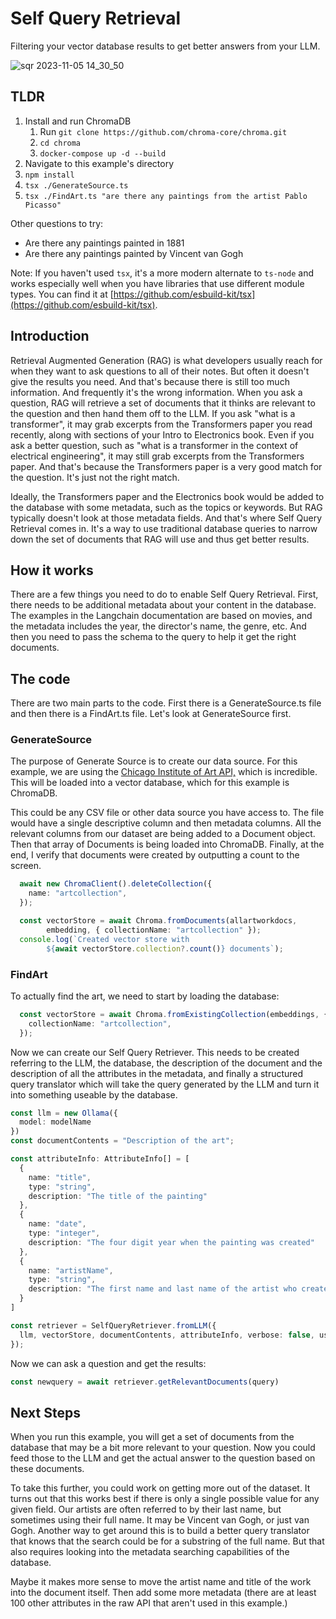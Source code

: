 # Self Query Retrieval

Filtering your vector database results to get better answers from your LLM.

![sqr 2023-11-05 14_30_50](https://github.com/jmorganca/ollama/assets/633681/55afb7f5-ebd8-4c58-86ba-284594fd1ec8)

## TLDR

1. Install and run ChromaDB
   1. Run `git clone https://github.com/chroma-core/chroma.git`
   2. `cd chroma`
   3. `docker-compose up -d --build`
2. Navigate to this example's directory
3. `npm install`
4. `tsx ./GenerateSource.ts`
5. `tsx ./FindArt.ts "are there any paintings from the artist Pablo Picasso"`

Other questions to try:

- Are there any paintings painted in 1881
- Are there any paintings painted by Vincent van Gogh

Note: If you haven't used `tsx`, it's a more modern alternate to `ts-node` and works especially well when you have libraries that use different module types. You can find it at [https://github.com/esbuild-kit/tsx](https://github.com/esbuild-kit/tsx).

## Introduction

Retrieval Augmented Generation (RAG) is what developers usually reach for when they want to ask questions to all of their notes. But often it doesn't give the results you need. And that's because there is still too much information. And frequently it's the wrong information. When you ask a question, RAG will retrieve a set of documents that it thinks are relevant to the question and then hand them off to the LLM. If you ask "what is a transformer", it may grab excerpts from the Transformers paper you read recently, along with sections of your Intro to Electronics book. Even if you ask a better question, such as "what is a transformer in the context of electrical engineering", it may still grab excerpts from the Transformers paper. And that's because the Transformers paper is a very good match for the question. It's just not the right match.

Ideally, the Transformers paper and the Electronics book would be added to the database with some metadata, such as the topics or keywords. But RAG typically doesn't look at those metadata fields. And that's where Self Query Retrieval comes in. It's a way to use traditional database queries to narrow down the set of documents that RAG will use and thus get better results.

## How it works

There are a few things you need to do to enable Self Query Retrieval. First, there needs to be additional metadata about your content in the database. The examples in the Langchain documentation are based on movies, and the metadata includes the year, the director's name, the genre, etc. And then you need to pass the schema to the query to help it get the right documents.

## The code

There are two main parts to the code. First there is a GenerateSource.ts file and then there is a FindArt.ts file. Let's look at GenerateSource first.

### GenerateSource

The purpose of Generate Source is to create our data source. For this example, we are using the [Chicago Institute of Art API,](https://api.artic.edu/docs/#introduction) which is incredible. This will be loaded into a vector database, which for this example is ChromaDB.

This could be any CSV file or other data source you have access to. The file would have a single descriptive column and then metadata columns. All the relevant columns from our dataset are being added to a Document object. Then that array of Documents is being loaded into ChromaDB. Finally, at the end, I verify that documents were created by outputting a count to the screen.

```typescript
  await new ChromaClient().deleteCollection({
    name: "artcollection",
  });

  const vectorStore = await Chroma.fromDocuments(allartworkdocs, 
        embedding, { collectionName: "artcollection" });
  console.log(`Created vector store with 
        ${await vectorStore.collection?.count()} documents`);
```

### FindArt

To actually find the art, we need to start by loading the database:

```typescript
  const vectorStore = await Chroma.fromExistingCollection(embeddings, {
    collectionName: "artcollection",
  });
```

Now we can create our Self Query Retriever. This needs to be created referring to the LLM, the database, the description of the document and the description of all the attributes in the metadata, and finally a structured query translator which will take the query generated by the LLM and turn it into something useable by the database.

```typescript
const llm = new Ollama({
  model: modelName
})
const documentContents = "Description of the art";

const attributeInfo: AttributeInfo[] = [
  {
    name: "title",
    type: "string",
    description: "The title of the painting"
  },
  {
    name: "date",
    type: "integer",
    description: "The four digit year when the painting was created"
  },
  {
    name: "artistName",
    type: "string",
    description: "The first name and last name of the artist who created the painting. Always use the full name in the filter, even if it isn't included. If the query is 'van Gogh', the filter should be 'Vincent van Gogh'. Use Pierre-Auguste Renoir instead of just Renoir."
  }
]

const retriever = SelfQueryRetriever.fromLLM({
  llm, vectorStore, documentContents, attributeInfo, verbose: false, useOriginalQuery: true, structuredQueryTranslator: new ChromaTranslator()
});
```

Now we can ask a question and get the results:

```typescript
const newquery = await retriever.getRelevantDocuments(query)
```

## Next Steps

When you run this example, you will get a set of documents from the database that may be a bit more relevant to your question. Now you could feed those to the LLM and get the actual answer to the question based on these documents.

To take this further, you could work on getting more out of the dataset. It turns out that this works best if there is only a single possible value for any given field. Our artists are often referred to by their last name, but sometimes using their full name. It may be Vincent van Gogh, or just van Gogh. Another way to get around this is to build a better query translator that knows that the search could be for a substring of the full name. But that also requires looking into the metadata searching capabilities of the database.

Maybe it makes more sense to move the artist name and title of the work into the document itself. Then add some more metadata (there are at least 100 other attributes in the raw API that aren't used in this example.)
